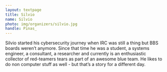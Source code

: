 ```yaml
---
layout: textpage
title: Silvio
name: Silvio
photo: img/organizers/silvio.jpg
handle: Pinas_
---
```


Silvio started his cybersecurity journey when IRC was still a thing but BBS boards weren’t anymore.
Since that time he was a student, a systems engineer, a consultant, a researcher and currently is an enthusiastic collector of red-teamers tears as part of an awesome blue team.
He likes to do non computer stuff as well - but that’s a story for a different day.